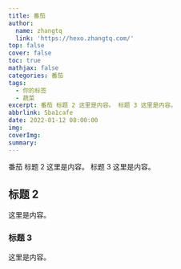 ```yaml
---
title: 番茄
author:
  name: zhangtq
  link: 'https://hexo.zhangtq.com/'
top: false
cover: false
toc: true
mathjax: false
categories: 番茄
tags:
  - 你的标签
  - 蔬菜
excerpt: 番茄 标题 2 这里是内容。 标题 3 这里是内容。
abbrlink: 5ba1cafe
date: 2022-01-12 08:00:00
img:
coverImg:
summary:
---
```


<!--more--> 

番茄 标题 2 这里是内容。 标题 3 这里是内容。
<!-- more -->
## 标题 2

这里是内容。

### 标题 3

这里是内容。